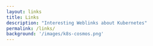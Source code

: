```yaml
---
layout: links
title: Links
description: "Interesting Weblinks about Kubernetes"
permalink: /links/
background: '/images/k8s-cosmos.png'
---
```


<div id="diigo_linkroll" ><script type="text/javascript" src="https://www.diigo.com/roll2/linkrolls?v=4&username=eumel_8&icon=true&l_type=0&count=100&desc=1&style=standard&title=Weblinks&tags=kubernetes" ></script></div>
